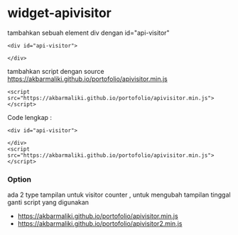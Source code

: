 # widget-apivisitor


tambahkan sebuah element div dengan id="api-visitor"
```
<div id="api-visitor">
    
</div>
```
tambahkan script dengan source https://akbarmaliki.github.io/portofolio/apivisitor.min.js

```
<script src="https://akbarmaliki.github.io/portofolio/apivisitor.min.js"> 
</script>
```

Code lengkap : 
```
<div id="api-visitor">
    
</div>
<script src="https://akbarmaliki.github.io/portofolio/apivisitor.min.js"> 
</script>
```


### Option 
ada 2 type tampilan untuk visitor counter , untuk mengubah tampilan tinggal ganti script yang digunakan 
- https://akbarmaliki.github.io/portofolio/apivisitor.min.js
- https://akbarmaliki.github.io/portofolio/apivisitor2.min.js
